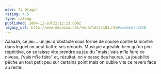 ```yaml
---
user: Ti Dragon
rating: 4.5
type: rating
published: 2004-12-20T22:12:23.000Z
legacy_url: http://www.emunova.net/veda/test/103.htm#comment-2218
---
```

Aaaaah, ce jeu... un jeu d'obstacle sous forme de course contre la montre dans lequel on peut battre ses records. Musique agréable bien qu'un peu répétitive, on se laisse vite prendre au jeu du "mais j'vais m'le faire ce niveau, j'vais m'le faire" et, résultat, on y passe des heures. La jouabilité pêche un tout petit peu sur certains point mais on oublie vite ce revers face au reste.